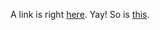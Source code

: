 A link is right [here](https://www.youtube.com/watch?v=dQw4w9WgXcQ).  Yay!  So is [this](https://va.gov/).
